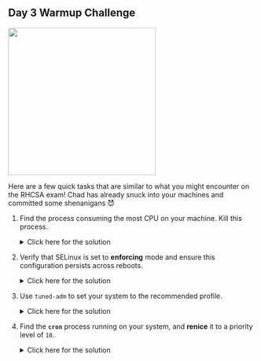 ## **Day 3 Warmup Challenge**

<img src="https://encrypted-tbn0.gstatic.com/images?q=tbn:ANd9GcR8bxMDIiZSpmwuOIfUu1KmuacChGL0V-rZ8A&s" width="300">

Here are a few quick tasks that are similar to what you might encounter on the RHCSA exam! Chad has already snuck into your machines and committed some shenanigans 😈

1. Find the process consuming the most CPU on your machine. Kill this process.

   <details>
   <summary>Click here for the solution</summary>

   Use `top` or `ps` to find the process with the highest CPU usage:

   ```bash
   top
   ```

   Find the highest CPU usage process and note the PID. Then kill it with:

   ```bash
   sudo kill <PID>
   ```
   
   </details>

0. Verify that SELinux is set to **enforcing** mode and ensure this configuration persists across reboots.

   <details>
   <summary>Click here for the solution</summary>

   First, check the current SELinux mode:

   ```bash
   getenforce
   ```

   If it’s not in enforcing mode, set it temporarily:

   ```bash
   sudo setenforce 1
   ```

   To make it persistent, edit the SELinux configuration file:

   ```bash
   sudo vi /etc/selinux/config
   ```

   Change the line to:

   ```bash
   SELINUX=enforcing
   ```

   Save and exit. This will ensure SELinux remains in enforcing mode across reboots.
   
   </details>

0. Use `tuned-adm` to set your system to the recommended profile.

   <details>
   <summary>Click here for the solution</summary>

   Find the recommended profile with:

   ```bash
   tuned-adm recommend
   ```

   Then set it as the active profile:

   ```bash
   sudo tuned-adm profile <recommended-profile>
   ```

   Replace `<recommended-profile>` with the suggested profile name.
   
   </details>

0. Find the **`cron`** process running on your system, and **renice** it to a priority level of `10`.

   <details>
   <summary>Click here for the solution</summary>

   Find the `cron` process ID:

   ```bash
   ps aux | grep cron
   ```

   Note the PID, then renice it to `10`:

   ```bash
   sudo renice 10 -p <PID>
   ```

   Replace `<PID>` with the actual process ID of `cron`.
   
   </details>

